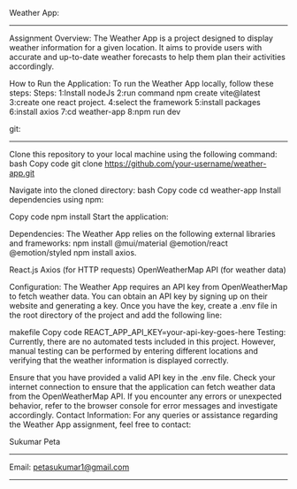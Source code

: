 
Weather App:
************

Assignment Overview:
The Weather App is a project designed to display weather information for a given location. It aims to provide users with accurate and up-to-date weather forecasts to help them plan their activities accordingly.


How to Run the Application:
To run the Weather App locally, follow these steps:
Steps:
1:Install nodeJs 
2:run command npm create vite@latest
3:create one react project.
4:select the framework
5:install packages
6:install axios
7:cd weather-app
8:npm run dev

 git:
 ****
Clone this repository to your local machine using the following command:
bash
Copy code
git clone https://github.com/your-username/weather-app.git

Navigate into the cloned directory:
bash
Copy code
cd weather-app
Install dependencies using npm:

Copy code
npm install
Start the application:

Dependencies:
The Weather App relies on the following external libraries and frameworks:
npm install @mui/material @emotion/react @emotion/styled
npm install axios.


React.js
Axios (for HTTP requests)
OpenWeatherMap API (for weather data)


Configuration:
The Weather App requires an API key from OpenWeatherMap to fetch weather data. You can obtain an API key by signing up on their website and generating a key. Once you have the key, create a .env file in the root directory of the project and add the following line:

makefile
Copy code
REACT_APP_API_KEY=your-api-key-goes-here
Testing:
Currently, there are no automated tests included in this project. However, manual testing can be performed by entering different locations and verifying that the weather information is displayed correctly.


Ensure that you have provided a valid API key in the .env file.
Check your internet connection to ensure that the application can fetch weather data from the OpenWeatherMap API.
If you encounter any errors or unexpected behavior, refer to the browser console for error messages and investigate accordingly.
Contact Information:
For any queries or assistance regarding the Weather App assignment, feel free to contact:

Sukumar Peta
************
Email: petasukumar1@gmail.com
*****************************


